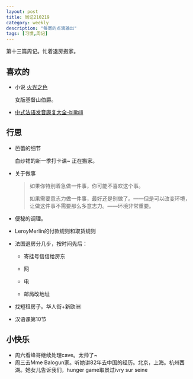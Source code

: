 ```yaml
---
layout: post
title: 周记210219
category: weekly
description: "每周的点滴输出"
tags: [习惯,周记]
---
```


第十三篇周记。忙着退房搬家。


## 喜欢的

- 小说 [火光之色 ](https://book.douban.com/subject/34893654/)

  女版基督山伯爵。

- [中式法语发音康复大全-bilibili](https://www.bilibili.com/video/BV1H54y1Y7J4)


## 行思

- 芭蕾的细节

  白纱裙的新一季打卡课~ 正在搬家。

- 关于做事

  > 如果你特别着急做一件事，你可能不喜欢这个事。
  >
  > 如果需要意志力做一件事，最好还是别做了。——但是可以改变环境，让做这件事不需要那么多意志力。——环境非常重要。

- 便秘的调理。

- LeroyMerlin的付款规则和取货规则

- 法国退房分几步，按时间先后：

  - 寄挂号信信给房东

  - 网
  - 电
  - 邮局改地址

- 找短租房子。华人街+新欧洲

- 汉语课第10节

## 小快乐

- 周六看峰哥继续处理cave。太帅了~
- 周三去Mme Balogun家。听她讲82年去中国的经历。北京，上海。杭州西湖。她女儿告诉我们，hunger game取景过ivry sur seine

